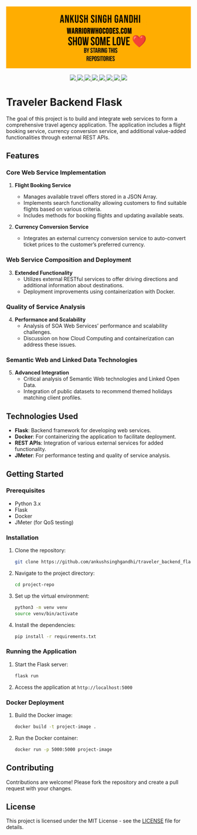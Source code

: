 <a href="https://warriorwhocodes.com"><img src="repo_images/header.jpg"></a>

<p align="center">
  <a href="https://ankushsinghgandhi.github.io">
    <img src="https://img.shields.io/badge/Website-3b5998?style=flat-square&logo=google-chrome&logoColor=white" />
  </a>
  <a href="http://twitter.com/ankushsgandhi">
    <img src="https://img.shields.io/badge/-Twitter-blue?style=flat-square&logo=twitter&logoColor=white" />
  </a>
   <a href="https://www.linkedin.com/in/ankush-singh-gandhi-2487771aa/">
    <img src="https://img.shields.io/badge/-LinkedIn-0e76a8?style=flat-square&logo=Linkedin&logoColor=white" />
  </a>
  <a href="https://dev.to/@ankushsinghgandhi">
    <img src="https://img.shields.io/badge/-Dev.to-grey?style=flat-square&logo=dev.to&logoColor=white"/>
  </a>
  <a href="https://stackoverflow.com/users/13790266/ankush-singh">
    <img src="https://img.shields.io/badge/-Stackoverflow-orange?style=flat-square&logo=stackoverflow&logoColor=white"/>
  </a>
  <a href="https://leetcode.com/ankushsinghgandhi/">
    <img src="https://img.shields.io/badge/-Leetcode-yellow?style=flat-square&logo=Leetcode&logoColor=white"/>
  </a>
    <a href="https://www.hackerrank.com/ankushsgandhi">
    <img src="https://img.shields.io/badge/-HackerRank-green?style=flat-square&logo=Hackerrank&logoColor=white"/>
  </a>
    <a href="https://www.hackerearth.com/@bhanusinghank">
    <img src="https://img.shields.io/badge/-Hackerearth-purple?style=flat-square&logo=Hackerearth&logoColor=white"/>
  </a>
</p>

# Traveler Backend Flask

The goal of this project is to build and integrate web services to form a comprehensive travel agency application. The application includes a flight booking service, currency conversion service, and additional value-added functionalities through external REST APIs.

## Features

### Core Web Service Implementation
1. **Flight Booking Service**
   - Manages available travel offers stored in a JSON Array.
   - Implements search functionality allowing customers to find suitable flights based on various criteria.
   - Includes methods for booking flights and updating available seats.

2. **Currency Conversion Service**
   - Integrates an external currency conversion service to auto-convert ticket prices to the customer’s preferred currency.

### Web Service Composition and Deployment
3. **Extended Functionality**
   - Utilizes external RESTful services to offer driving directions and additional information about destinations.
   - Deployment improvements using containerization with Docker.

### Quality of Service Analysis
4. **Performance and Scalability**
   - Analysis of SOA Web Services’ performance and scalability challenges.
   - Discussion on how Cloud Computing and containerization can address these issues.

### Semantic Web and Linked Data Technologies
5. **Advanced Integration**
   - Critical analysis of Semantic Web technologies and Linked Open Data.
   - Integration of public datasets to recommend themed holidays matching client profiles.

## Technologies Used

- **Flask**: Backend framework for developing web services.
- **Docker**: For containerizing the application to facilitate deployment.
- **REST APIs**: Integration of various external services for added functionality.
- **JMeter**: For performance testing and quality of service analysis.

## Getting Started

### Prerequisites

- Python 3.x
- Flask
- Docker
- JMeter (for QoS testing)

### Installation

1. Clone the repository:
   ```bash
   git clone https://github.com/ankushsinghgandhi/traveler_backend_flask.git
   ```
2. Navigate to the project directory:
   ```bash
   cd project-repo
   ```
3. Set up the virtual environment:
   ```bash
   python3 -m venv venv
   source venv/bin/activate
   ```
4. Install the dependencies:
   ```bash
   pip install -r requirements.txt
   ```

### Running the Application

1. Start the Flask server:
   ```bash
   flask run
   ```
2. Access the application at `http://localhost:5000`

### Docker Deployment

1. Build the Docker image:
   ```bash
   docker build -t project-image .
   ```
2. Run the Docker container:
   ```bash
   docker run -p 5000:5000 project-image
   ```

## Contributing

Contributions are welcome! Please fork the repository and create a pull request with your changes.

## License

This project is licensed under the MIT License - see the [LICENSE](LICENSE) file for details.


